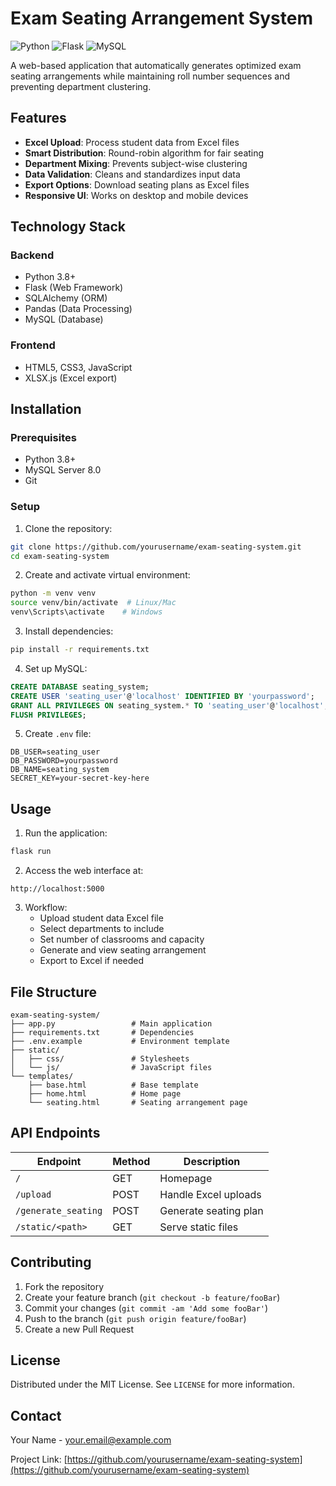 # Exam Seating Arrangement System

![Python](https://img.shields.io/badge/Python-3.8+-blue.svg)
![Flask](https://img.shields.io/badge/Flask-2.3.2-green.svg)
![MySQL](https://img.shields.io/badge/MySQL-8.0-orange.svg)

A web-based application that automatically generates optimized exam seating arrangements while maintaining roll number sequences and preventing department clustering.

## Features

- **Excel Upload**: Process student data from Excel files
- **Smart Distribution**: Round-robin algorithm for fair seating
- **Department Mixing**: Prevents subject-wise clustering
- **Data Validation**: Cleans and standardizes input data
- **Export Options**: Download seating plans as Excel files
- **Responsive UI**: Works on desktop and mobile devices

## Technology Stack

### Backend
- Python 3.8+
- Flask (Web Framework)
- SQLAlchemy (ORM)
- Pandas (Data Processing)
- MySQL (Database)

### Frontend
- HTML5, CSS3, JavaScript
- XLSX.js (Excel export)

## Installation

### Prerequisites
- Python 3.8+
- MySQL Server 8.0
- Git

### Setup

1. Clone the repository:
```bash
git clone https://github.com/yourusername/exam-seating-system.git
cd exam-seating-system
```

2. Create and activate virtual environment:
```bash
python -m venv venv
source venv/bin/activate  # Linux/Mac
venv\Scripts\activate    # Windows
```

3. Install dependencies:
```bash
pip install -r requirements.txt
```

4. Set up MySQL:
```sql
CREATE DATABASE seating_system;
CREATE USER 'seating_user'@'localhost' IDENTIFIED BY 'yourpassword';
GRANT ALL PRIVILEGES ON seating_system.* TO 'seating_user'@'localhost';
FLUSH PRIVILEGES;
```

5. Create `.env` file:
```env
DB_USER=seating_user
DB_PASSWORD=yourpassword
DB_NAME=seating_system
SECRET_KEY=your-secret-key-here
```

## Usage

1. Run the application:
```bash
flask run
```

2. Access the web interface at:
```
http://localhost:5000
```

3. Workflow:
   - Upload student data Excel file
   - Select departments to include
   - Set number of classrooms and capacity
   - Generate and view seating arrangement
   - Export to Excel if needed

## File Structure

```
exam-seating-system/
├── app.py                 # Main application
├── requirements.txt       # Dependencies
├── .env.example           # Environment template
├── static/
│   ├── css/               # Stylesheets
│   └── js/                # JavaScript files
└── templates/
    ├── base.html          # Base template
    ├── home.html          # Home page
    └── seating.html       # Seating arrangement page
```

## API Endpoints

| Endpoint | Method | Description |
|----------|--------|-------------|
| `/` | GET | Homepage |
| `/upload` | POST | Handle Excel uploads |
| `/generate_seating` | POST | Generate seating plan |
| `/static/<path>` | GET | Serve static files |

## Contributing

1. Fork the repository
2. Create your feature branch (`git checkout -b feature/fooBar`)
3. Commit your changes (`git commit -am 'Add some fooBar'`)
4. Push to the branch (`git push origin feature/fooBar`)
5. Create a new Pull Request

## License

Distributed under the MIT License. See `LICENSE` for more information.

## Contact

Your Name - your.email@example.com

Project Link: [https://github.com/yourusername/exam-seating-system](https://github.com/yourusername/exam-seating-system)
